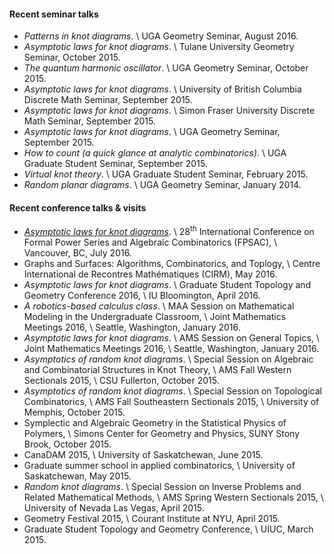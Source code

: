 #### Recent seminar talks
+ *Patterns in knot diagrams*. \\
  UGA Geometry Seminar, August 2016.
+ *Asymptotic laws for knot diagrams*. \\
  Tulane University Geometry Seminar, October 2015.
+ *The quantum harmonic oscillator*. \\
  UGA Geometry Seminar, October 2015.
+ *Asymptotic laws for knot diagrams*. \\
  University of British Columbia Discrete Math Seminar, September 2015.
+ *Asymptotic laws for knot diagrams*. \\
  Simon Fraser University Discrete Math Seminar, September 2015.
+ *Asymptotic laws for knot diagrams*. \\
  UGA Geometry Seminar, September 2015.
+ *How to count (a quick glance at analytic combinatorics)*. \\
  UGA Graduate Student Seminar, September 2015.
+ *Virtual knot theory*. \\
  UGA Graduate Student Seminar, February 2015.
+ *Random planar diagrams*. \\
  UGA Geometry Seminar, January 2014.

#### Recent conference talks & visits
+ *[Asymptotic laws for knot diagrams](http://www.lix.polytechnique.fr/~pilaud/FPSAC16/final_74)*. \\
  28<sup>th</sup> International Conference on Formal Power Series and Algebraic Combinatorics (FPSAC), \\
  Vancouver, BC, July 2016.
+ Graphs and Surfaces: Algorithms, Combinatorics, and Toplogy, \\
  Centre International de Recontres Mathématiques (CIRM), May 2016.
+ *Asymptotic laws for knot diagrams*. \\
  Graduate Student Topology and Geometry Conference 2016, \\
  IU Bloomington, April 2016.
+ *A robotics-based calculus class*. \\
  MAA Session on Mathematical Modeling in the Undergraduate Classroom, \\
  Joint Mathematics Meetings 2016, \\
  Seattle, Washington, January 2016.
+ *Asymptotic laws for knot diagrams*. \\
  AMS Session on General Topics, \\
  Joint Mathematics Meetings 2016, \\
  Seattle, Washington, January 2016.
+ *Asymptotics of random knot diagrams*. \\
  Special Session on Algebraic and Combinatorial Structures in Knot Theory, \\
  AMS Fall Western Sectionals 2015, \\
  CSU Fullerton, October 2015.
+ *Asymptotics of random knot diagrams*. \\
  Special Session on Topological Combinatorics, \\
  AMS Fall Southeastern Sectionals 2015, \\
  University of Memphis, October 2015.
+ Symplectic and Algebraic Geometry in the Statistical Physics of Polymers, \\
  Simons Center for Geometry and Physics, SUNY Stony Brook, October 2015.
+ CanaDAM 2015, \\
  University of Saskatchewan, June 2015.
+ Graduate summer school in applied combinatorics, \\
  University of Saskatchewan, May 2015.
+ *Random knot diagrams*. \\
  Special Session on Inverse Problems and Related Mathematical Methods, \\
  AMS Spring Western Sectionals 2015, \\
  University of Nevada Las Vegas, April 2015.
+ Geometry Festival 2015, \\
  Courant Institute at NYU, April 2015.
+ Graduate Student Topology and Geometry Conference, \\
  UIUC, March 2015.
